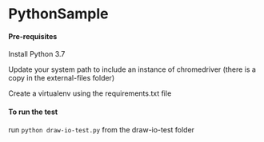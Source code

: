 # PythonSample

#### Pre-requisites
Install Python 3.7

Update your system path to include an instance of chromedriver (there is a copy in the external-files folder)

Create a virtualenv using the requirements.txt file

#### To run the test
run `python draw-io-test.py` from the draw-io-test folder
